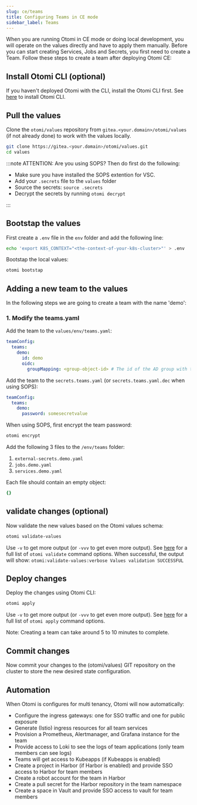 ```yaml
---
slug: ce/teams
title: Configuring Teams in CE mode
sidebar_label: Teams
---
```


When you are running Otomi in CE mode or doing local development, you will operate on the values directly and have to apply them manually. Before you can start creating Services, Jobs and Secrets, you first need to create a Team. Follow these steps to create a team after deploying Otomi CE:

## Install Otomi CLI (optional)

If you haven't deployed Otomi with the CLI, install the Otomi CLI first. See [here](/docs/cli) to install Otomi CLI.

## Pull the values

Clone the `otomi/values` repository from `gitea.<your.domain>/otomi/values` (if not already done) to work with the values locally.

```bash
git clone https://gitea.<your.domain>/otomi/values.git
cd values
```

:::note ATTENTION: Are you using SOPS? Then do first do the following:

- Make sure you have installed the SOPS extention for VSC.
- Add your `.secrets` file to the `values` folder
- Source the secrets: `source .secrets`
- Decrypt the secrets by running `otomi decrypt`

:::

## Bootstap the values

First create a `.env` file in the `env` folder and add the following line:

```bash
echo 'export K8S_CONTEXT="<the-context-of-your-k8s-cluster>"' > .env
```

Bootstap the local values:

```bash
otomi bootstap
```

## Adding a new team to the values

In the following steps we are going to create a team with the name 'demo':

### 1. Modify the teams.yaml

Add the team to the `values/env/teams.yaml`:

```yaml
teamConfig:
  teams:
    demo:
      id: demo
      oidc:
        groupMapping: <group-object-id> # The id of the AD group with the team members who need access to the team
```

Add the team to the `secrets.teams.yaml` (or `secrets.teams.yaml.dec` when using SOPS):

```yaml
teamConfig:
  teams:
    demo:
      password: somesecretvalue
```

When using SOPS, first encrypt the team password:

```bash
otomi encrypt
```

Add the following 3 files to the `/env/teams` folder:

1. `external-secrets.demo.yaml`
2. `jobs.demo.yaml`
3. `services.demo.yaml`

Each file should contain an empty object:

```yaml
{}
```

## validate changes (optional)

Now validate the new values based on the Otomi values schema:

```bash
otomi validate-values
```

Use `-v` to get more output (or `-vvv` to get even more output). See [here](/docs/cli/validate-values) for a full list of `otomi validate` command options. When successful, the output will show: `otomi:validate-values:verbose Values validation SUCCESSFUL`

## Deploy changes

Deploy the changes using Otomi CLI:

```bash
otomi apply
```

Use `-v` to get more output (or `-vvv` to get even more output). See [here](/docs/cli/apply) for a full list of `otomi apply` command options.

Note: Creating a team can take around 5 to 10 minutes to complete.

## Commit changes

Now commit your changes to the (otomi/values) GIT repository on the cluster to store the new desired state configuration.

## Automation

When Otomi is configures for multi tenancy, Otomi will now automatically:

- Configure the ingress gateways: one for SSO traffic and one for public exposure
- Generate (Istio) ingress resources for all team services
- Provision a Prometheus, Alertmanager, and Grafana instance for the team
- Provide access to Loki to see the logs of team applications (only team members can see logs)
- Teams will get access to Kubeapps (if Kubeapps is enabled)
- Create a project in Harbor (if Harbor is enabled) and provide SSO access to Harbor for team members
- Create a robot account for the team in Harbor
- Create a pull secret for the Harbor repository in the team namespace
- Create a space in Vault and provide SSO access to vault for team members
